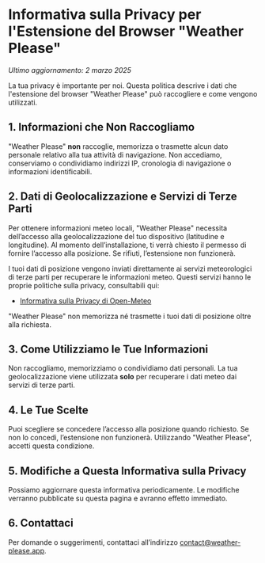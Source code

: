 # Informativa sulla Privacy per l'Estensione del Browser "Weather Please"

_Ultimo aggiornamento: 2 marzo 2025_

La tua privacy è importante per noi. Questa politica descrive i dati che l'estensione del browser "Weather Please" può raccogliere e come vengono utilizzati.

## 1. Informazioni che Non Raccogliamo

"Weather Please" **non** raccoglie, memorizza o trasmette alcun dato personale relativo alla tua attività di navigazione. Non accediamo, conserviamo o condividiamo indirizzi IP, cronologia di navigazione o informazioni identificabili.

## 2. Dati di Geolocalizzazione e Servizi di Terze Parti

Per ottenere informazioni meteo locali, "Weather Please" necessita dell’accesso alla geolocalizzazione del tuo dispositivo (latitudine e longitudine). Al momento dell’installazione, ti verrà chiesto il permesso di fornire l’accesso alla posizione. Se rifiuti, l’estensione non funzionerà.

I tuoi dati di posizione vengono inviati direttamente ai servizi meteorologici di terze parti per recuperare le informazioni meteo. Questi servizi hanno le proprie politiche sulla privacy, consultabili qui:

- [Informativa sulla Privacy di Open-Meteo](https://open-meteo.com/en/terms)

"Weather Please" non memorizza né trasmette i tuoi dati di posizione oltre alla richiesta.

## 3. Come Utilizziamo le Tue Informazioni

Non raccogliamo, memorizziamo o condividiamo dati personali. La tua geolocalizzazione viene utilizzata **solo** per recuperare i dati meteo dai servizi di terze parti.

## 4. Le Tue Scelte

Puoi scegliere se concedere l’accesso alla posizione quando richiesto. Se non lo concedi, l’estensione non funzionerà. Utilizzando "Weather Please", accetti questa condizione.

## 5. Modifiche a Questa Informativa sulla Privacy

Possiamo aggiornare questa informativa periodicamente. Le modifiche verranno pubblicate su questa pagina e avranno effetto immediato.

## 6. Contattaci

Per domande o suggerimenti, contattaci all’indirizzo [contact@weather-please.app](mailto:contact@weather-please.app).
